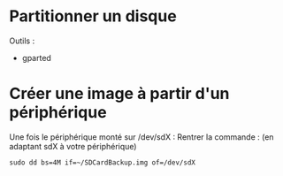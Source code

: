 # Partitionner un disque

Outils :
- gparted

# Créer une image à partir d'un périphérique

Une fois le périphérique monté sur /dev/sdX :
Rentrer la commande : (en adaptant sdX à votre périphérique)

```
sudo dd bs=4M if=~/SDCardBackup.img of=/dev/sdX
```
